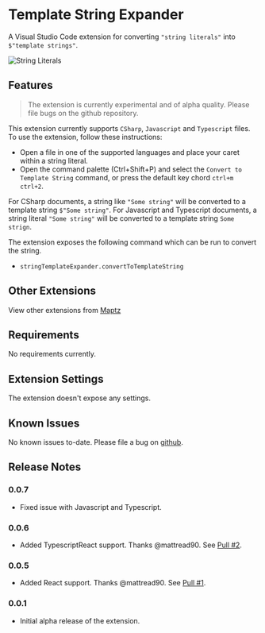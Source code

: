 # Template String Expander

A Visual Studio Code extension for converting `"string literals"` into `$"template strings"`. 

![String Literals](https://raw.githubusercontent.com/maptz/Maptz.VSCode.Extensions.templatestringexpander/master/imgs/CSharp_string_template.gif)

## Features

> The extension is currently experimental and of alpha quality. Please file bugs on the github repository.

This extension currently supports `CSharp`, `Javascript` and `Typescript` files. To use the extension, follow these instructions:

- Open a file in one of the supported languages and place your caret within a string literal.
- Open the command palette (Ctrl+Shift+P) and select the `Convert to Template String` command, or press the default key chord `ctrl+m ctrl+2`. 

For CSharp documents, a string like `"Some string"` will be converted to a template string `$"Some string"`. For Javascript and Typescript documents, a string literal `"Some string"` will be converted to a template string ``Some strign``.

The extension exposes the following command which can be run to convert the string. 

- `stringTemplateExpander.convertToTemplateString`

## Other Extensions

View other extensions from [Maptz](https://marketplace.visualstudio.com/publishers/maptz)


## Requirements

No requirements currently.

## Extension Settings

The extension doesn't expose any settings.

## Known Issues

No known issues to-date. Please file a bug on [github](https://github.com/maptz/maptz.vscode.extensions.templatestringexpander). 

## Release Notes

### 0.0.7

- Fixed issue with Javascript and Typescript. 

### 0.0.6

- Added TypescriptReact support. Thanks @mattread90. See [Pull #2](https://github.com/maptz/maptz.vscode.extensions.templatestringexpander/pull/2).

### 0.0.5

- Added React support. Thanks @mattread90. See [Pull #1](https://github.com/maptz/maptz.vscode.extensions.templatestringexpander/pull/1).

### 0.0.1

- Initial alpha release of the extension.

